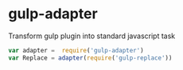 gulp-adapter
============

Transform gulp plugin into standard javascript task

```js
var adapter =  require('gulp-adapter')
var Replace = adapter(require('gulp-replace'))

```
